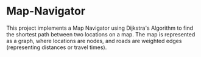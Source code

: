 # Map-Navigator
This project implements a Map Navigator using Dijkstra's Algorithm to find the shortest path between two locations on a map. The map is represented as a graph, where locations are nodes, and roads are weighted edges (representing distances or travel times).

